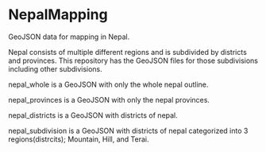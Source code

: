 # NepalMapping
GeoJSON data for mapping in Nepal.

Nepal consists of multiple different regions and is subdivided by districts and provinces. This repository has the GeoJSON files for those subdivisions including other subdivisions.

nepal_whole is a GeoJSON with only the whole nepal outline.

nepal_provinces is a GeoJSON with only the nepal provinces.

nepal_districts is a GeoJSON with districts of nepal.

nepal_subdivision is a GeoJSON with districts of nepal categorized into 3 regions(distrcits); Mountain, Hill, and Terai.

